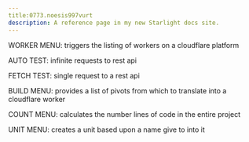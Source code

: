 ```yaml
---
title:0773.noesis997vurt
description: A reference page in my new Starlight docs site.
---
```

WORKER MENU:
triggers the listing of workers on a cloudflare platform

AUTO TEST:
infinite requests to rest api

FETCH TEST:
single request to a rest api

BUILD MENU:
provides a list of pivots from which to translate into a cloudflare worker

COUNT MENU:
calculates the number lines of code in the entire project

UNIT MENU:
creates a unit based upon a name give to into it 


